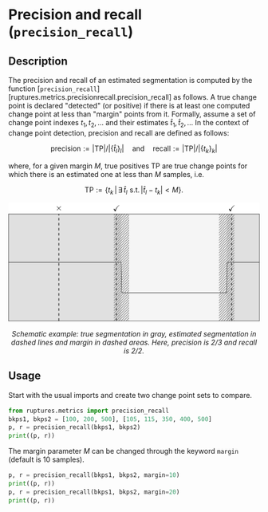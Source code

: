 # Precision and recall (`precision_recall`)

## Description

The precision and recall of an estimated segmentation is computed by the function [`precision_recall`][ruptures.metrics.precisionrecall.precision_recall] as follows.
A true change point is declared "detected" (or positive) if there is at least one computed change point at less than "margin" points from it.
Formally, assume a set of change point indexes $t_1,t_2,\dots$ and their estimates $\hat{t}_1, \hat{t}_2,\dots$
In the context of change point detection, precision and recall are defined as follows:

$$
\text{precision}:=|\text{TP}|/|\{\hat{t}_l\}_l| \quad \text{and}\quad\text{recall}:=|\text{TP}|/|\{t_k\}_k|
$$

where, for a given margin $M$, true positives $\text{TP}$ are true change points for which there is an estimated one at less than $M$ samples, i.e.

$$
\text{TP}:= \{t_k\,|\, \exists\, \hat{t}_l\,\, \text{s.t.}\, |\hat{t}_l - t_k|<M \}.
$$

![](../../images/precision_recall.png)
<center><i>Schematic example: true segmentation in gray, estimated segmentation in dashed lines and margin in dashed areas. Here, precision is 2/3 and recall is 2/2.</i></center>

## Usage

Start with the usual imports and create two change point sets to compare.

```python
from ruptures.metrics import precision_recall
bkps1, bkps2 = [100, 200, 500], [105, 115, 350, 400, 500]
p, r = precision_recall(bkps1, bkps2)
print((p, r))
```

The margin parameter $M$ can be changed through the keyword `margin` (default is 10 samples).

```python
p, r = precision_recall(bkps1, bkps2, margin=10)
print((p, r))
p, r = precision_recall(bkps1, bkps2, margin=20)
print((p, r))
```